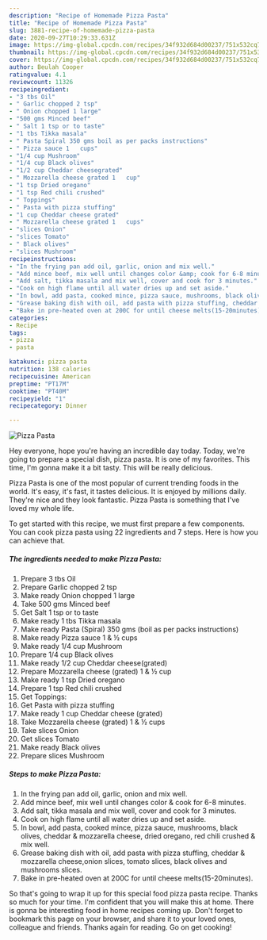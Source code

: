 ```yaml
---
description: "Recipe of Homemade Pizza Pasta"
title: "Recipe of Homemade Pizza Pasta"
slug: 3881-recipe-of-homemade-pizza-pasta
date: 2020-09-27T10:29:33.631Z
image: https://img-global.cpcdn.com/recipes/34f932d684d00237/751x532cq70/pizza-pasta-recipe-main-photo.jpg
thumbnail: https://img-global.cpcdn.com/recipes/34f932d684d00237/751x532cq70/pizza-pasta-recipe-main-photo.jpg
cover: https://img-global.cpcdn.com/recipes/34f932d684d00237/751x532cq70/pizza-pasta-recipe-main-photo.jpg
author: Beulah Cooper
ratingvalue: 4.1
reviewcount: 11326
recipeingredient:
- "3 tbs Oil"
- " Garlic chopped 2 tsp"
- " Onion chopped 1 large"
- "500 gms Minced beef"
- " Salt 1 tsp or to taste"
- "1 tbs Tikka masala"
- " Pasta Spiral 350 gms boil as per packs instructions"
- " Pizza sauce 1   cups"
- "1/4 cup Mushroom"
- "1/4 cup Black olives"
- "1/2 cup Cheddar cheesegrated"
- " Mozzarella cheese grated 1   cup"
- "1 tsp Dried oregano"
- "1 tsp Red chili crushed"
- " Toppings"
- " Pasta with pizza stuffing"
- "1 cup Cheddar cheese grated"
- " Mozzarella cheese grated 1   cups"
- "slices Onion"
- "slices Tomato"
- " Black olives"
- "slices Mushroom"
recipeinstructions:
- "In the frying pan add oil, garlic, onion and mix well."
- "Add mince beef, mix well until changes color &amp; cook for 6-8 minutes."
- "Add salt, tikka masala and mix well, cover and cook for 3 minutes."
- "Cook on high flame until all water dries up and set aside."
- "In bowl, add pasta, cooked mince, pizza sauce, mushrooms, black olives, cheddar &amp; mozzarella cheese, dried oregano, red chili crushed &amp; mix well."
- "Grease baking dish with oil, add pasta with pizza stuffing, cheddar &amp; mozzarella cheese,onion slices, tomato slices, black olives and mushrooms slices."
- "Bake in pre-heated oven at 200C for until cheese melts(15-20minutes)."
categories:
- Recipe
tags:
- pizza
- pasta

katakunci: pizza pasta 
nutrition: 138 calories
recipecuisine: American
preptime: "PT17M"
cooktime: "PT40M"
recipeyield: "1"
recipecategory: Dinner

---
```



![Pizza Pasta](https://img-global.cpcdn.com/recipes/34f932d684d00237/751x532cq70/pizza-pasta-recipe-main-photo.jpg)

Hey everyone, hope you're having an incredible day today. Today, we're going to prepare a special dish, pizza pasta. It is one of my favorites. This time, I'm gonna make it a bit tasty. This will be really delicious.

Pizza Pasta is one of the most popular of current trending foods in the world. It's easy, it's fast, it tastes delicious. It is enjoyed by millions daily. They're nice and they look fantastic. Pizza Pasta is something that I've loved my whole life.




To get started with this recipe, we must first prepare a few components. You can cook pizza pasta using 22 ingredients and 7 steps. Here is how you can achieve that.

<!--inarticleads1-->

##### The ingredients needed to make Pizza Pasta:

1. Prepare 3 tbs Oil
1. Prepare  Garlic chopped 2 tsp
1. Make ready  Onion chopped 1 large
1. Take 500 gms Minced beef
1. Get  Salt 1 tsp or to taste
1. Make ready 1 tbs Tikka masala
1. Make ready  Pasta (Spiral) 350 gms (boil as per packs instructions)
1. Make ready  Pizza sauce 1 &amp; ½ cups
1. Make ready 1/4 cup Mushroom
1. Prepare 1/4 cup Black olives
1. Make ready 1/2 cup Cheddar cheese(grated)
1. Prepare  Mozzarella cheese (grated) 1 &amp; ½ cup
1. Make ready 1 tsp Dried oregano
1. Prepare 1 tsp Red chili crushed
1. Get  Toppings:
1. Get  Pasta with pizza stuffing
1. Make ready 1 cup Cheddar cheese (grated)
1. Take  Mozzarella cheese (grated) 1 &amp; ½ cups
1. Take slices Onion
1. Get slices Tomato
1. Make ready  Black olives
1. Prepare slices Mushroom




<!--inarticleads2-->

##### Steps to make Pizza Pasta:

1. In the frying pan add oil, garlic, onion and mix well.
1. Add mince beef, mix well until changes color &amp; cook for 6-8 minutes.
1. Add salt, tikka masala and mix well, cover and cook for 3 minutes.
1. Cook on high flame until all water dries up and set aside.
1. In bowl, add pasta, cooked mince, pizza sauce, mushrooms, black olives, cheddar &amp; mozzarella cheese, dried oregano, red chili crushed &amp; mix well.
1. Grease baking dish with oil, add pasta with pizza stuffing, cheddar &amp; mozzarella cheese,onion slices, tomato slices, black olives and mushrooms slices.
1. Bake in pre-heated oven at 200C for until cheese melts(15-20minutes).




So that's going to wrap it up for this special food pizza pasta recipe. Thanks so much for your time. I'm confident that you will make this at home. There is gonna be interesting food in home recipes coming up. Don't forget to bookmark this page on your browser, and share it to your loved ones, colleague and friends. Thanks again for reading. Go on get cooking!
